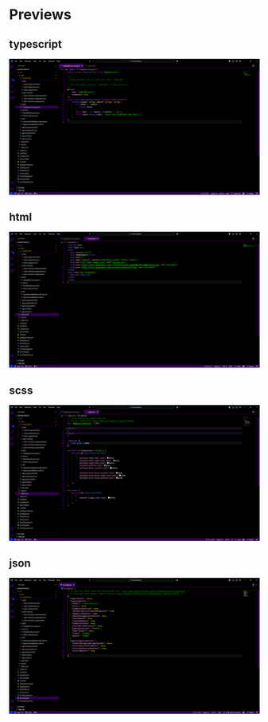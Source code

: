 # Previews

## typescript

![Preview TS](./preview_ts.png)

## html

![Preview HTML](./preview_html.png)

## scss

![Preview SCSS](./preview_scss.png)

## json

![Preview JSON](./preview_json.png)
